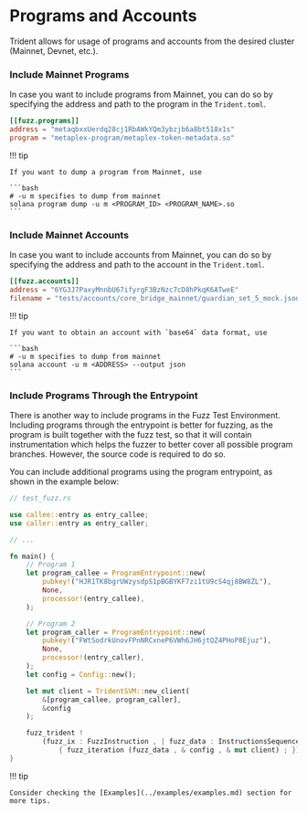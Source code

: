 # Programs and Accounts

Trident allows for usage of programs and accounts from the desired cluster (Mainnet, Devnet, etc.).

### Include Mainnet Programs

In case you want to include programs from Mainnet, you can do so by specifying the address and path to the program in the `Trident.toml`.

```toml
[[fuzz.programs]]
address = "metaqbxxUerdq28cj1RbAWkYQm3ybzjb6a8bt518x1s"
program = "metaplex-program/metaplex-token-metadata.so"
```

!!! tip

    If you want to dump a program from Mainnet, use

    ```bash
    # -u m specifies to dump from mainnet
    solana program dump -u m <PROGRAM_ID> <PROGRAM_NAME>.so
    ```


### Include Mainnet Accounts

In case you want to include accounts from Mainnet, you can do so by specifying the address and path to the account in the `Trident.toml`.

```toml
[[fuzz.accounts]]
address = "6YG3J7PaxyMnnbU67ifyrgF3BzNzc7cD8hPkqK6ATweE"
filename = "tests/accounts/core_bridge_mainnet/guardian_set_5_mock.json"
```

!!! tip

    If you want to obtain an account with `base64` data format, use

    ```bash
    # -u m specifies to dump from mainnet
    solana account -u m <ADDRESS> --output json
    ```


### Include Programs Through the Entrypoint

There is another way to include programs in the Fuzz Test Environment. Including programs through the entrypoint is better for fuzzing, as the program is built together with the fuzz test, so that it will contain instrumentation which helps the fuzzer to better cover all possible program branches. However, the source code is required to do so.


You can include additional programs using the program entrypoint, as shown in the example below:

```rust
// test_fuzz.rs

use callee::entry as entry_callee;
use caller::entry as entry_caller;

// ...

fn main() {
    // Program 1
    let program_callee = ProgramEntrypoint::new(
        pubkey!("HJR1TK8bgrUWzysdpS1pBGBYKF7zi1tU9cS4qj8BW8ZL"),
        None,
        processor!(entry_callee),
    );

    // Program 2
    let program_caller = ProgramEntrypoint::new(
        pubkey!("FWtSodrkUnovFPnNRCxneP6VWh6JH6jtQZ4PHoP8Ejuz"),
        None,
        processor!(entry_caller),
    );
    let config = Config::new();

    let mut client = TridentSVM::new_client(
        &[program_callee, program_caller],
        &config
    );

    fuzz_trident !
        (fuzz_ix : FuzzInstruction , | fuzz_data : InstructionsSequence |
            { fuzz_iteration (fuzz_data , & config , & mut client) ; });
}
```

!!! tip

    Consider checking the [Examples](../examples/examples.md) section for more tips.
